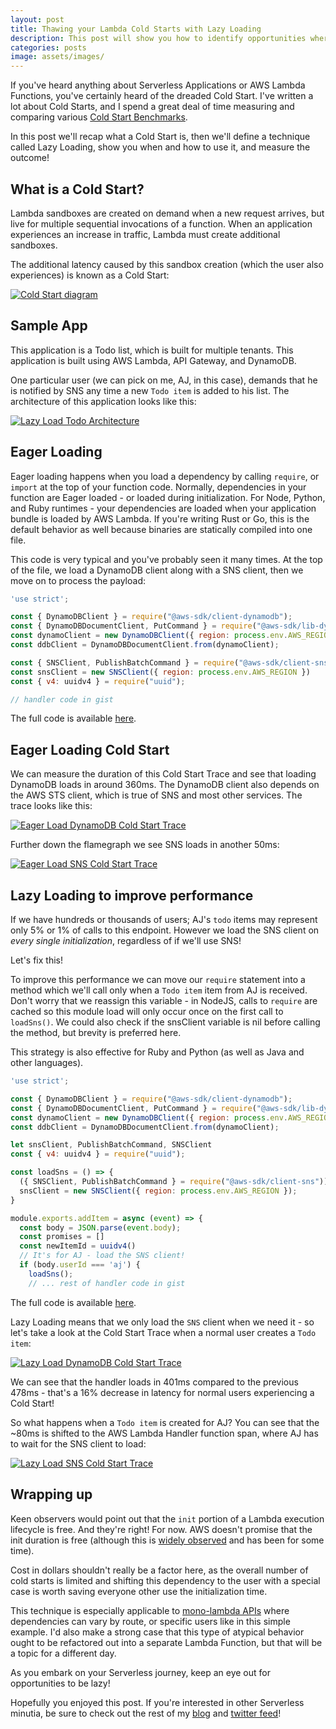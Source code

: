 ```yaml
---
layout: post
title: Thawing your Lambda Cold Starts with Lazy Loading
description: This post will show you how to identify opportunities where Lazy Loading can help you reduce Cold Start Latency. You'll learn this technique, while not always applicable, is something to watch for on your Serverless journey.
categories: posts
image: assets/images/
---
```


If you've heard anything about Serverless Applications or AWS Lambda Functions, you've certainly heard of the dreaded Cold Start. I've written a lot about Cold Starts, and I spend a great deal of time measuring and comparing various [Cold Start Benchmarks](aaronstuyvenberg.com/aws-sdk-comparison/).

In this post we'll recap what a Cold Start is, then we'll define a technique called Lazy Loading, show you when and how to use it, and measure the outcome!

## What is a Cold Start?
Lambda sandboxes are created on demand when a new request arrives, but live for multiple sequential invocations of a function. When an application experiences an increase in traffic, Lambda must create additional sandboxes.

The additional latency caused by this sandbox creation (which the user also experiences) is known as a Cold Start:

<span class="image fit"><a href ="/assets/images/cold_start.jpg" target="_blank"><img src="/assets/images/cold_start.jpg" alt="Cold Start diagram"></a></span>

## Sample App
This application is a Todo list, which is built for multiple tenants. This application is built using AWS Lambda, API Gateway, and DynamoDB.

One particular user (we can pick on me, AJ, in this case), demands that he is notified by SNS any time a new `Todo item` is added to his list.
The architecture of this application looks like this:

<span class="image fit"><a href ="/assets/images/lazy_load_arch.jpg" target="_blank"><img src="/assets/images/lazy_load_arch.jpg" alt="Lazy Load Todo Architecture"></a></span>

## Eager Loading
Eager loading happens when you load a dependency by calling `require`, or `import` at the top of your function code.
Normally, dependencies in your function are Eager loaded - or loaded during initialization. For Node, Python, and Ruby runtimes - your dependencies are loaded when your application bundle is loaded by AWS Lambda. If you're writing Rust or Go, this is the default behavior as well because binaries are statically compiled into one file.

This code is very typical and you've probably seen it many times. At the top of the file, we load a DynamoDB client along with a SNS client, then we move on to process the payload:

```javascript
'use strict';

const { DynamoDBClient } = require("@aws-sdk/client-dynamodb");
const { DynamoDBDocumentClient, PutCommand } = require("@aws-sdk/lib-dynamodb");
const dynamoClient = new DynamoDBClient({ region: process.env.AWS_REGION });
const ddbClient = DynamoDBDocumentClient.from(dynamoClient);

const { SNSClient, PublishBatchCommand } = require("@aws-sdk/client-sns");
const snsClient = new SNSClient({ region: process.env.AWS_REGION })
const { v4: uuidv4 } = require("uuid");

// handler code in gist
```

The full code is available [here](https://gist.github.com/astuyve/2e7fe4b39a7ffcfa0646deb9e147802d).

## Eager Loading Cold Start
We can measure the duration of this Cold Start Trace and see that loading DynamoDB loads in around 360ms. The DynamoDB client also depends on the AWS STS client, which is true of SNS and most other services. The trace looks like this:

<span class="image fit"><a href ="/assets/images/eager_load_dynamodb.png" target="_blank"><img src="/assets/images/eager_load_dynamodb.png" alt="Eager Load DynamoDB Cold Start Trace"></a></span>


Further down the flamegraph we see SNS loads in another 50ms:

<span class="image fit"><a href ="/assets/images/eager_load_sns.png" target="_blank"><img src="/assets/images/eager_load_sns.png" alt="Eager Load SNS Cold Start Trace"></a></span>

## Lazy Loading to improve performance
If we have hundreds or thousands of users; AJ's `todo` items may represent only 5% or 1% of calls to this endpoint. However we load the SNS client on *every single initialization*, regardless of if we'll use SNS!

Let's fix this!

To improve this performance we can move our `require` statement into a method which we'll call only when a `Todo item` item from AJ is received. Don't worry that we reassign this variable - in NodeJS, calls to `require` are cached so this module load will only occur once on the first call to `loadSns()`. We could also check if the snsClient variable is nil before calling the method, but brevity is preferred here.

This strategy is also effective for Ruby and Python (as well as Java and other languages).

```javascript
'use strict';

const { DynamoDBClient } = require("@aws-sdk/client-dynamodb");
const { DynamoDBDocumentClient, PutCommand } = require("@aws-sdk/lib-dynamodb");
const dynamoClient = new DynamoDBClient({ region: process.env.AWS_REGION });
const ddbClient = DynamoDBDocumentClient.from(dynamoClient);

let snsClient, PublishBatchCommand, SNSClient
const { v4: uuidv4 } = require("uuid");

const loadSns = () => {
  ({ SNSClient, PublishBatchCommand } = require("@aws-sdk/client-sns"));
  snsClient = new SNSClient({ region: process.env.AWS_REGION });
}

module.exports.addItem = async (event) => {
  const body = JSON.parse(event.body);
  const promises = []
  const newItemId = uuidv4()
  // It's for AJ - load the SNS client!
  if (body.userId === 'aj') {
    loadSns();
    // ... rest of handler code in gist
```

The full code is available [here](https://gist.github.com/astuyve/94029d6206eaf144903579cb5d1ea843).

Lazy Loading means that we only load the `SNS` client when we need it - so let's take a look at the Cold Start Trace when a normal user creates a `Todo item`:

<span class="image fit"><a href ="/assets/images/lazy_load_dynamodb.png" target="_blank"><img src="/assets/images/lazy_load_dynamodb.png" alt="Lazy Load DynamoDB Cold Start Trace"></a></span>

We can see that the handler loads in 401ms compared to the previous 478ms - that's a 16% decrease in latency for normal users experiencing a Cold Start!

So what happens when a `Todo item` is created for AJ? You can see that the ~80ms is shifted to the AWS Lambda Handler function span, where AJ has to wait for the SNS client to load:

<span class="image fit"><a href ="/assets/images/lazy_load_sns.png" target="_blank"><img src="/assets/images/lazy_load_sns.png" alt="Lazy Load SNS Cold Start Trace"></a></span>

## Wrapping up
Keen observers would point out that the `init` portion of a Lambda execution lifecycle is free. And they're right! For now. AWS doesn't promise that the init duration is free (although this is [widely observed](https://bitesizedserverless.com/bite/when-is-the-lambda-init-phase-free-and-when-is-it-billed/) and has been for some time).

Cost in dollars shouldn't really be a factor here, as the overall number of cold starts is limited and shifting this dependency to the user with a special case is worth saving everyone other use the initialization time.

This technique is especially applicable to [mono-lambda APIs](https://aaronstuyvenberg.com/posts/monolambda-vs-individual-function-api) where dependencies can vary by route, or specific users like in this simple example. I'd also make a strong case that this type of atypical behavior ought to be refactored out into a separate Lambda Function, but that will be a topic for a different day.

As you embark on your Serverless journey, keep an eye out for opportunities to be lazy!

Hopefully you enjoyed this post. If you're interested in other Serverless minutia, be sure to check out the rest of my [blog](https://aaronstuyvenberg.com) and [twitter feed](https://twitter.com/astuyve)!
